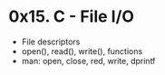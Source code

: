 # 0x15. C - File I/O
 - File descriptors
 - open(), read(), write(), functions
 - man: open, close, red, write, dprintf


